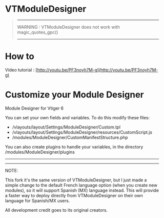 VTModuleDesigner
================

> ****************************************************************
> WARNING : VTModuleDesigner does not work with magic_quotes_gpc()
> ****************************************************************

# How to
Video tutorial : [http://youtu.be/PF3noyh7M-g](http://youtu.be/PF3noyh7M-g)

# Customize your Module Designer
Module Designer for Vtiger 6

You can set your own fields and variables. To do this modify these files:
- /vlayouts/layout/Settings/ModuleDesigner/Custom.tpl
- /vlayouts/layout/Settings/ModuleDesigner/resources/CustomScript.js
- /modules/ModuleDesigner/CustomManifestStructure.php

You can also create plugins to handle your variables, in the directory /modules/ModuleDesigner/plugins

******************************************************************
******************************************************************
NOTE:

This fork it's the same version of VTModuleDesigner, but I just made a simple change to 
the default French language option (when you create new modules), so it will support 
Spanish (MX) language instead. This will provide a faster way to deploy directly from 
VTModuleDesigner on their own language for Spanish/MX users.

All development credit goes to its original creators.